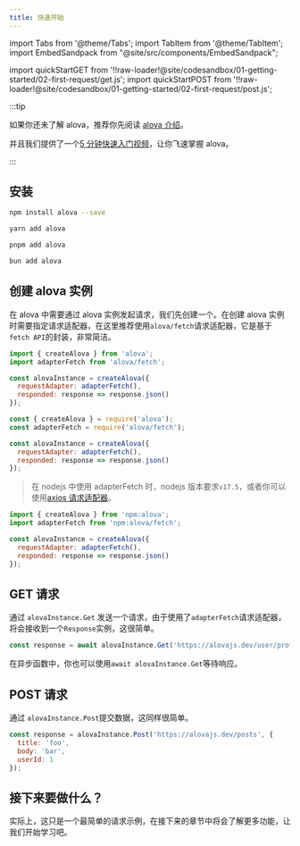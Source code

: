 ```yaml
---
title: 快速开始
---
```


import Tabs from '@theme/Tabs';
import TabItem from '@theme/TabItem';
import EmbedSandpack from "@site/src/components/EmbedSandpack";

import quickStartGET from '!!raw-loader!@site/codesandbox/01-getting-started/02-first-request/get.js';
import quickStartPOST from '!!raw-loader!@site/codesandbox/01-getting-started/02-first-request/post.js';

:::tip

如果你还未了解 alova，推荐你先阅读 [alova 介绍](/tutorial/getting-started/introduce)。

并且我们提供了一个[5 分钟快速入门视频](/video-tutorial)，让你飞速掌握 alova。

:::

## 安装

<Tabs>
<TabItem value="1" label="npm">

```bash
npm install alova --save
```

</TabItem>
<TabItem value="2" label="yarn">

```bash
yarn add alova
```

</TabItem>
<TabItem value="3" label="pnpm">

```bash
pnpm add alova
```

</TabItem>
<TabItem value="4" label="bun">

```bash
bun add alova
```

</TabItem>
</Tabs>

## 创建 alova 实例

在 alova 中需要通过 alova 实例发起请求，我们先创建一个。在创建 alova 实例时需要指定请求适配器，在这里推荐使用`alova/fetch`请求适配器，它是基于`fetch API`的封装，非常简洁。

<Tabs>
<TabItem value="1" label="esModule">

```javascript
import { createAlova } from 'alova';
import adapterFetch from 'alova/fetch';

const alovaInstance = createAlova({
  requestAdapter: adapterFetch(),
  responded: response => response.json()
});
```

</TabItem>
<TabItem value="2" label="commonJS">

```javascript
const { createAlova } = require('alova');
const adapterFetch = require('alova/fetch');

const alovaInstance = createAlova({
  requestAdapter: adapterFetch(),
  responded: response => response.json()
});
```

> 在 nodejs 中使用 adapterFetch 时，nodejs 版本要求`v17.5`，或者你可以使用[axios 请求适配器](/resource/request-adapter/axios/)。

</TabItem>
<TabItem value="3" label="deno">

```javascript
import { createAlova } from 'npm:alova';
import adapterFetch from 'npm:alova/fetch';

const alovaInstance = createAlova({
  requestAdapter: adapterFetch(),
  responded: response => response.json()
});
```

</TabItem>
</Tabs>

## GET 请求

通过 `alovaInstance.Get` 发送一个请求，由于使用了`adapterFetch`请求适配器，将会接收到一个`Response`实例，这很简单。

```js
const response = await alovaInstance.Get('https://alovajs.dev/user/profile');
```

在异步函数中，你也可以使用`await alovaInstance.Get`等待响应。

## POST 请求

通过 `alovaInstance.Post`提交数据，这同样很简单。

```js
const response = alovaInstance.Post('https://alovajs.dev/posts', {
  title: 'foo',
  body: 'bar',
  userId: 1
});
```

## 接下来要做什么？

实际上，这只是一个最简单的请求示例，在接下来的章节中将会了解更多功能，让我们开始学习吧。
